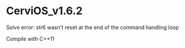 # CerviOS_v1.6.2
Solve error: str6 wasn't reset at the end of the command handling loop

Compile with C++11
